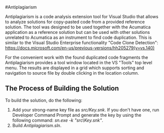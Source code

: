 #Antiplagiarism

Antiplagiarism is a code analysis extension tool for Visual Studio that allows to analyze solutions for copy-pasted code from a provided reference solution. 
The tool was designed to be used together with the Acumatica application as a reference solution but can be used with other solutions unrelated to Acumatica as an instrument to find code duplication.
This is similar to the Visual Studio Enterprise functionality "Code Clone Detection":
https://docs.microsoft.com/en-us/previous-versions/hh205279(v=vs.140) 

For the convenient work with the found duplicated code fragments the Antiplagiarism provides a tool window located in the VS "Tools" top level menu. 
The results are displayed in a grid which supports sorting and navigation to source file by double clicking in the location column. 

## The Process of Building the Solution
To build the solution, do the following:
1. Add your strong-name key file as _src/Key.snk_. If you don't have one, run Developer Command Prompt and generate the key by using the following command: _sn.exe -k "src\Key.snk"_.
2. Build _Antiplagiarism.sln_.

